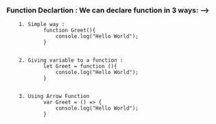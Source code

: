 ### Function Declartion : We can declare function in 3 ways: -->

        1. Simple way :
                function Greet(){
                    console.log("Hello World");
                }


        2. Giving variable to a function :
                let Greet = function (){
                    console.log("Hello World");
                }


        3. Using Arrow Function
                var Greet = () => {
                    console.log("Hello World");
                }
